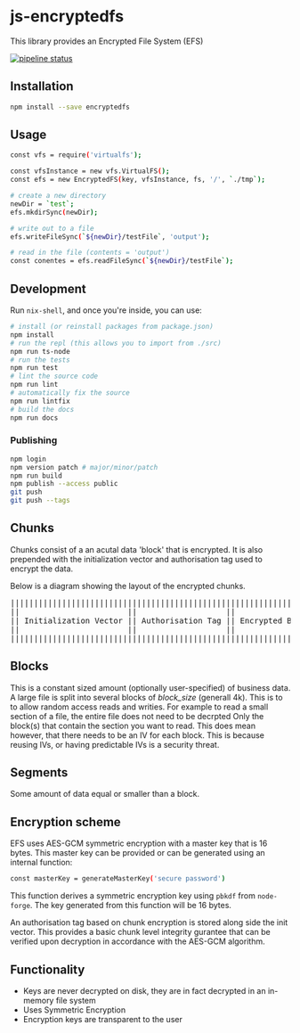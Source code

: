 # js-encryptedfs

This library provides an Encrypted File System (EFS)

[![pipeline status](https://gitlab.com/MatrixAI/open-source/js-encryptedfs/badges/master/pipeline.svg)](https://gitlab.com/MatrixAI/open-source/js-encryptedfs/commits/master)

## Installation

```sh
npm install --save encryptedfs
```

## Usage

```sh
const vfs = require('virtualfs');

const vfsInstance = new vfs.VirtualFS();
const efs = new EncryptedFS(key, vfsInstance, fs, '/', `./tmp`);

# create a new directory
newDir = `test`;
efs.mkdirSync(newDir);

# write out to a file
efs.writeFileSync(`${newDir}/testFile`, 'output');

# read in the file (contents = 'output')
const conentes = efs.readFileSync(`${newDir}/testFile`);
```

## Development

Run `nix-shell`, and once you're inside, you can use:

```sh
# install (or reinstall packages from package.json)
npm install
# run the repl (this allows you to import from ./src)
npm run ts-node
# run the tests
npm run test
# lint the source code
npm run lint
# automatically fix the source
npm run lintfix
# build the docs
npm run docs
```

### Publishing

```sh
npm login
npm version patch # major/minor/patch
npm run build
npm publish --access public
git push
git push --tags
```

## Chunks

Chunks consist of a an acutal data 'block' that is encrypted. It is also prepended with the initialization vector and authorisation tag used to encrypt the data.

Below is a diagram showing the layout of the encrypted chunks.
<pre style="white-space:pre !important; overflow-x:scroll !important">
||||||||||||||||||||||||||||||||||||||||||||||||||||||||||||||||||||||||||
||                       ||                   ||                        ||
|| Initialization Vector || Authorisation Tag || Encrypted Block ... -> ||
||                       ||                   ||                        ||
||||||||||||||||||||||||||||||||||||||||||||||||||||||||||||||||||||||||||
</pre>

## Blocks

This is a constant sized amount (optionally user-specified) of business data.
A large file is split into several blocks of *block_size* (generall 4k).
This is to to allow random access reads and writies.
For example to read a small section of a file, the entire file does not need to be decrpted
Only the block(s) that contain the section you want to read.
This does mean however, that there needs to be an IV for each block.
This is because reusing IVs, or having predictable IVs is a security threat.

## Segments

Some amount of data equal or smaller than a block.

## Encryption scheme

EFS uses AES-GCM symmetric encryption with a master key that is 16 bytes. This master key can be provided or can be generated using an internal function:

```sh
const masterKey = generateMasterKey('secure password')
```

This function derives a symmetric encryption key using `pbkdf` from `node-forge`. The key generated from this function will be 16 bytes.

An authorisation tag based on chunk encryption is stored along side the init vector. This provides a basic chunk level integrity gurantee that can be verified upon decryption in accordance with the AES-GCM algorithm.

## Functionality

- Keys are never decrypted on disk, they are in fact decrypted in an in-memory file system
- Uses Symmetric Encryption
- Encryption keys are transparent to the user
